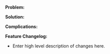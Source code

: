 **Problem:**

**Solution:**

**Complications:**

**Feature Changelog:**

- Enter high level description of changes here.
